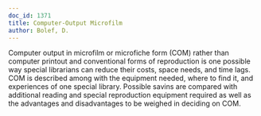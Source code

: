```yaml
---
doc_id: 1371
title: Computer-Output Microfilm
author: Bolef, D.
---
```


Computer output in microfilm or microfiche form (COM) rather than
computer printout and conventional forms of reproduction is one possible way
special librarians can reduce their costs, space needs, and time lags.  COM is
described among with the equipment needed, where to find it, and experiences of 
one special library.  Possible savins are compared with additional reading and
special reproduction equipment required as well as the advantages and 
disadvantages to be weighed in deciding on COM.